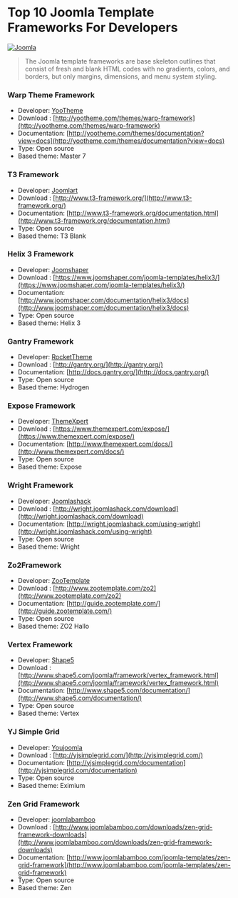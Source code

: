 # Top 10 Joomla Template Frameworks For Developers
[![Joomla](https://docs.joomla.org/images/2/2d/Joomla-3D-logo-en.png)](https://joomla.ge)

> The Joomla template frameworks are base skeleton outlines that consist of fresh and blank HTML codes with no gradients, colors, and  borders, but only margins, dimensions, and menu system styling.


### Warp Theme Framework
- Developer: [YooTheme](http://yootheme.com/)
- Download : [http://yootheme.com/themes/warp-framework](http://yootheme.com/themes/warp-framework)
- Documentation: [http://yootheme.com/themes/documentation?view=docs](http://yootheme.com/themes/documentation?view=docs)
- Type: Open source
- Based theme: Master 7


### T3 Framework
- Developer: [Joomlart](http://joomlart.com/)
- Download : [http://www.t3-framework.org/](http://www.t3-framework.org/)
- Documentation: [http://www.t3-framework.org/documentation.html](http://www.t3-framework.org/documentation.html)
- Type: Open source
- Based theme: T3 Blank

### Helix 3 Framework
- Developer: [Joomshaper](https://www.joomshaper.com/)
- Download : [https://www.joomshaper.com/joomla-templates/helix3/](https://www.joomshaper.com/joomla-templates/helix3/)
- Documentation: [http://www.joomshaper.com/documentation/helix3/docs](http://www.joomshaper.com/documentation/helix3/docs)
- Type: Open source
- Based theme: Helix 3

### Gantry Framework
- Developer: [RocketTheme](https://www.rockettheme.com/)
- Download : [http://gantry.org/](http://gantry.org/)
- Documentation: [http://docs.gantry.org/](http://docs.gantry.org/)
- Type: Open source
- Based theme: Hydrogen

### Expose Framework
- Developer: [ThemeXpert](https://www.themexpert.com/expose)
- Download : [https://www.themexpert.com/expose/](https://www.themexpert.com/expose/)
- Documentation: [http://www.themexpert.com/docs/](http://www.themexpert.com/docs/)
- Type: Open source
- Based theme: Expose

### Wright Framework
- Developer: [Joomlashack](http://www.joomlashack.com/)
- Download : [http://wright.joomlashack.com/download](http://wright.joomlashack.com/download)
- Documentation: [http://wright.joomlashack.com/using-wright](http://wright.joomlashack.com/using-wright)
- Type: Open source
- Based theme: Wright

### Zo2Framework
- Developer: [ZooTemplate](http://www.zootemplate.com/)
- Download : [http://www.zootemplate.com/zo2](http://www.zootemplate.com/zo2)
- Documentation: [http://guide.zootemplate.com/](http://guide.zootemplate.com/)
- Type: Open source
- Based theme: ZO2 Hallo

### Vertex Framework
- Developer: [Shape5](http://http//www.shape5.com/)
- Download : [http://www.shape5.com/joomla/framework/vertex_framework.html](http://www.shape5.com/joomla/framework/vertex_framework.html)
- Documentation: [http://www.shape5.com/documentation/](http://www.shape5.com/documentation/)
- Type: Open source
- Based theme: Vertex

### YJ Simple Grid
- Developer: [Youjoomla](http://yjsimplegrid.com/)
- Download : [http://yjsimplegrid.com/](http://yjsimplegrid.com/)
- Documentation: [http://yjsimplegrid.com/documentation](http://yjsimplegrid.com/documentation)
- Type: Open source
- Based theme: Eximium

### Zen Grid Framework
- Developer: [joomlabamboo](http://www.joomlabamboo.com/)
- Download : [http://www.joomlabamboo.com/downloads/zen-grid-framework-downloads](http://www.joomlabamboo.com/downloads/zen-grid-framework-downloads)
- Documentation: [http://www.joomlabamboo.com/joomla-templates/zen-grid-framework](http://www.joomlabamboo.com/joomla-templates/zen-grid-framework)
- Type: Open source
- Based theme: Zen


